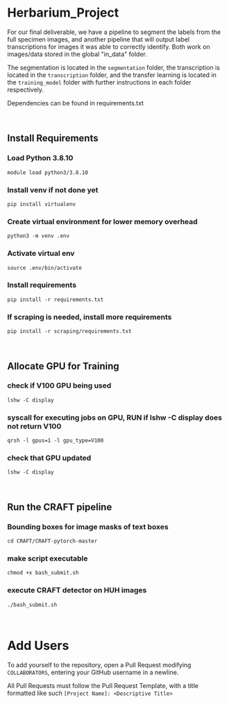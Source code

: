 # Herbarium_Project

For our final deliverable, we have a pipeline to segment the labels from the full specimen images, and another pipeline that will output label transcriptions
for images it was able to correctly identify. Both work on images/data stored in the global "in_data" folder. 

The segmentation is located in the `segmentation` folder, the transcription is located in the `transcription` folder, and the transfer learning is located in the `training_model` folder with further instructions in each
folder respectively. 

Dependencies can be found in requirements.txt

<br />

## Install Requirements
### Load Python 3.8.10
`module load python3/3.8.10`
### Install venv if not done yet
`pip install virtualenv`
### Create virtual environment for lower memory overhead
`python3 -m venv .env`
### Activate virtual env
`source .env/bin/activate`
### Install requirements
`pip install -r requirements.txt`
### If scraping is needed, install more requirements
`pip install -r scraping/requirements.txt`

<br />

## Allocate GPU for Training
### check if V100 GPU being used
`lshw -C display`
### syscall for executing jobs on GPU, RUN if lshw -C display does not return V100
`qrsh -l gpus=1 -l gpu_type=V100`
### check that GPU updated
`lshw -C display`

<br/>

## Run the CRAFT pipeline
### Bounding boxes for image masks of text boxes
`cd CRAFT/CRAFT-pytorch-master`
### make script executable
`chmod +x bash_submit.sh`
### execute CRAFT detector on HUH images
`./bash_submit.sh`

<br/>

# Add Users
To add yourself to the repository, open a Pull Request modifying `COLLABORATORS`, entering your GitHub username in a newline.

All Pull Requests must follow the Pull Request Template, with a title formatted like such `[Project Name]: <Descriptive Title>`
